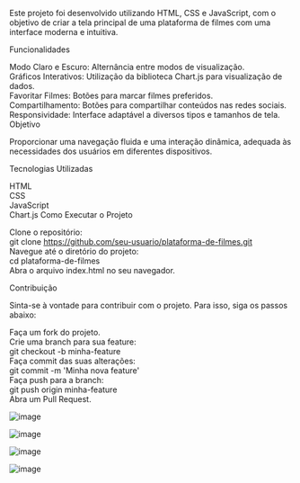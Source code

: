 

Este projeto foi desenvolvido utilizando HTML, CSS e JavaScript, com o objetivo de criar a tela principal de uma plataforma de filmes com uma interface moderna e intuitiva.

Funcionalidades

Modo Claro e Escuro: Alternância entre modos de visualização.<br>
Gráficos Interativos: Utilização da biblioteca Chart.js para visualização de dados.<br>
Favoritar Filmes: Botões para marcar filmes preferidos.<br>
Compartilhamento: Botões para compartilhar conteúdos nas redes sociais.<br>
Responsividade: Interface adaptável a diversos tipos e tamanhos de tela.<br>
Objetivo

Proporcionar uma navegação fluida e uma interação dinâmica, adequada às necessidades dos usuários em diferentes dispositivos.<br>

Tecnologias Utilizadas

HTML<br>
CSS<br>
JavaScript<br>
Chart.js
Como Executar o Projeto<br>

Clone o repositório:<br>
git clone https://github.com/seu-usuario/plataforma-de-filmes.git<br>
Navegue até o diretório do projeto:<br>
cd plataforma-de-filmes<br>
Abra o arquivo index.html no seu navegador.<br>

Contribuição<br>

Sinta-se à vontade para contribuir com o projeto. Para isso, siga os passos abaixo:

Faça um fork do projeto.<br>
Crie uma branch para sua feature:<br>
git checkout -b minha-feature<br>
Faça commit das suas alterações:<br>
git commit -m 'Minha nova feature'<br>
Faça push para a branch:<br>
git push origin minha-feature<br>
Abra um Pull Request.<br>

![image](https://github.com/vieiraadev/plataforma_de_filme/assets/164572708/6d1f3c14-0150-4e9d-a042-293f98a80229)



![image](https://github.com/vieiraadev/plataforma_de_filme/assets/164572708/b62d5094-5ea8-4d3d-8fe6-e1e4928f04df)



![image](https://github.com/vieiraadev/plataforma_de_filme/assets/164572708/980bd388-39ad-4e69-94f7-8ecff39b591a)



![image](https://github.com/vieiraadev/plataforma_de_filme/assets/164572708/30249ac4-4d26-47de-adb6-d17379e697cb)



